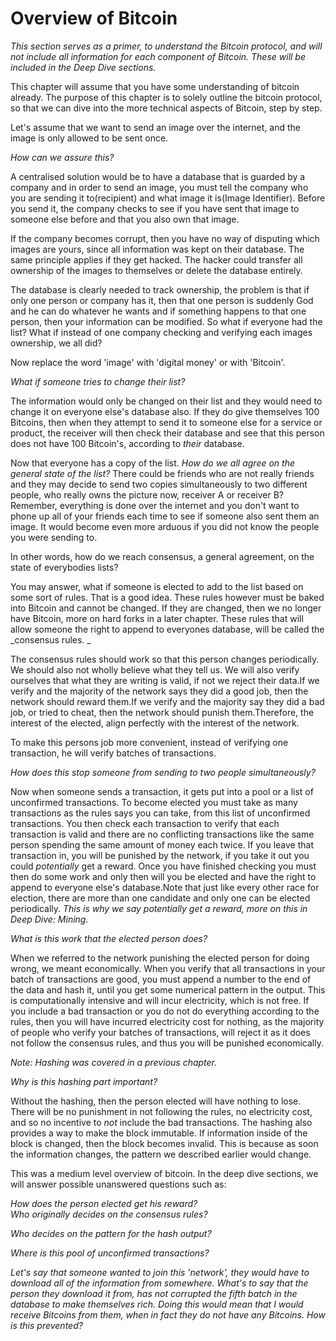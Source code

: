 # **Overview of Bitcoin**

_This section serves as a primer, to understand the Bitcoin protocol, and will not include all information for each component of Bitcoin. These will be included in the Deep Dive sections._

This chapter will assume that you have some understanding of bitcoin already. The purpose of this chapter is to solely outline the bitcoin protocol, so that we can dive into the more technical aspects of Bitcoin, step by step.

Let's assume that we want to send an image over the internet, and the image is only allowed to be sent once.

_How can we assure this?_

A centralised solution would be to have a database that is guarded by a company and in order to send an image, you must tell the company who you are sending it to\(recipient\) and what image it is\(Image Identifier\). Before you send it, the company checks to see if you have sent that image to someone else before and that you also own that image.

If the company becomes corrupt, then you have no way of disputing which images are yours, since all information was kept on their database. The same principle applies if they get hacked. The hacker could transfer all ownership of the images to themselves or delete the database entirely. 

The database is clearly needed to track ownership, the problem is that if only one person or company has it, then that one person is suddenly God and he can do whatever he wants and if something happens to that one person, then your information can be modified. So what if everyone had the list? What if instead of one company checking and verifying each images ownership, we all did?

Now replace the word 'image' with 'digital money' or with 'Bitcoin'.

_What if someone tries to change their list?_

The information would only be changed on their list and they would need to change it on everyone else's database also. If they do give themselves 100 Bitcoins, then when they attempt to send it to someone else for a service or product, the receiver will then check their database and see that this person does not have 100 Bitcoin's, according to _their_ database.

Now that everyone has a copy of the list. _How do we all agree on the general state of the list?_ There could be friends who are not really friends and they may decide to send two copies simultaneously to two different people, who really owns the picture now, receiver A or receiver B? Remember, everything is done over the internet and you don't want to phone up all of your friends each time to see if someone also sent them an image. It would become even more arduous if you did not know the people you were sending to.

In other words, how do we reach consensus, a general agreement, on the state of everybodies lists?

You may answer, what if someone is elected to add to the list based on some sort of rules. That is a good idea. These rules however must be baked into Bitcoin and cannot be changed. If they are changed, then we no longer have Bitcoin, more on hard forks in a later chapter. These rules that will allow someone the right to append to everyones database, will be called the _consensus rules. _

The consensus rules should work so that this person changes periodically. We should also not wholly believe what they tell us. We will also verify ourselves that what they are writing is valid, if not we reject their data.If we verify and the majority of the network says they did a good job, then the network should reward them.If we verify and the majority say they did a bad job, or tried to cheat, then the network should punish them.Therefore, the interest of the elected, align perfectly with the interest of the network.

To make this persons job more convenient, instead of verifying one transaction, he will verify batches of transactions.

_How does this stop someone from sending to two people simultaneously?_

Now when someone sends a transaction, it gets put into a pool or a list of unconfirmed transactions. To become elected you must take as many transactions as the rules says you can take, from this list of unconfirmed transactions. You then check each transaction to verify that each transaction is valid and there are no conflicting transactions like the same person spending the same amount of money each twice. If you leave that transaction in, you will be punished by the network, if you take it out you could _potentially_ get a reward. Once you have finished checking you must then do some work and only then will you be elected and have the right to append to everyone else's database.Note that just like every other race for election, there are more than one candidate and only one can be elected periodically. _This is why we say potentially get a reward, more on this in Deep Dive: Mining._

_What is this work that the elected person does?_

When we referred to the network punishing the elected person for doing wrong, we meant economically. When you verify that all transactions in your batch of transactions are good, you must append a number to the end of the data and hash it, until you get some numerical pattern in the output. This is computationally intensive and will incur electricity, which is not free. If you include a bad transaction or you do not do everything according to the rules, then you will have incurred electricity cost for nothing, as the majority of people who verify your batches of transactions, will reject it as it does not follow the consensus rules, and thus you will be punished economically.

_Note: Hashing was covered in a previous chapter._

_Why is this hashing part important?_

Without the hashing, then the person elected will have nothing to lose. There will be no punishment in not following the rules, no electricity cost, and so no incentive to _not_ include the bad transactions. The hashing also provides a way to make the block immutable. If information inside of the block is changed, then the block becomes invalid. This is because as soon the information changes, the pattern we described earlier would change.

This was a medium level overview of bitcoin. In the deep dive sections, we will answer possible unanswered questions such as:

_How does the person elected get his reward?  
Who originally decides on the consensus rules?_

_Who decides on the pattern for the hash output?_

_Where is this pool of unconfirmed transactions?_

_Let's say that someone wanted to join this 'network', they would have to download all of the information from somewhere. What's to say that the person they download it from, has not corrupted the fifth batch in the database to make themselves rich. Doing this would mean that I would receive Bitcoins from them, when in fact they do not have any Bitcoins. How is this prevented?_

